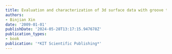 ```yaml
---
title: Evaluation and characterization of 3d surface data with groove textures
authors:
- Binjian Xin
date: '2009-01-01'
publishDate: '2024-05-28T13:17:15.947678Z'
publication_types:
- book
publication: '*KIT Scientific Publishing*'
---
```


